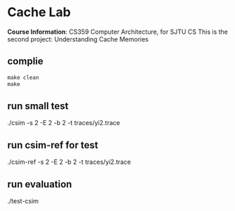 # Cache Lab
**Course Information**: CS359 Computer Architecture, for SJTU CS
This is the second project:  Understanding Cache Memories

## complie
```makefile
make clean
make
```

## run small test
./csim -s 2 -E 2 -b 2 -t traces/yi2.trace

## run csim-ref for test
./csim-ref -s 2 -E 2 -b 2 -t traces/yi2.trace
## run evaluation
 ./test-csim